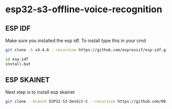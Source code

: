# esp32-s3-offline-voice-recognition

## ESP IDF
Make sure you installed the esp idf. To install type this in your cmd
```bash
git clone -b v4.4.6 --recursive https://github.com/espressif/esp-idf.git
```
```bash
cd esp-idf
install.bat
```
## ESP SKAINET
Next step is to install esp skainet
```bash
git clone --branch ESP32-S3-Devkit-C --recursive https://github.com/0015/esp-skainet.git
```

